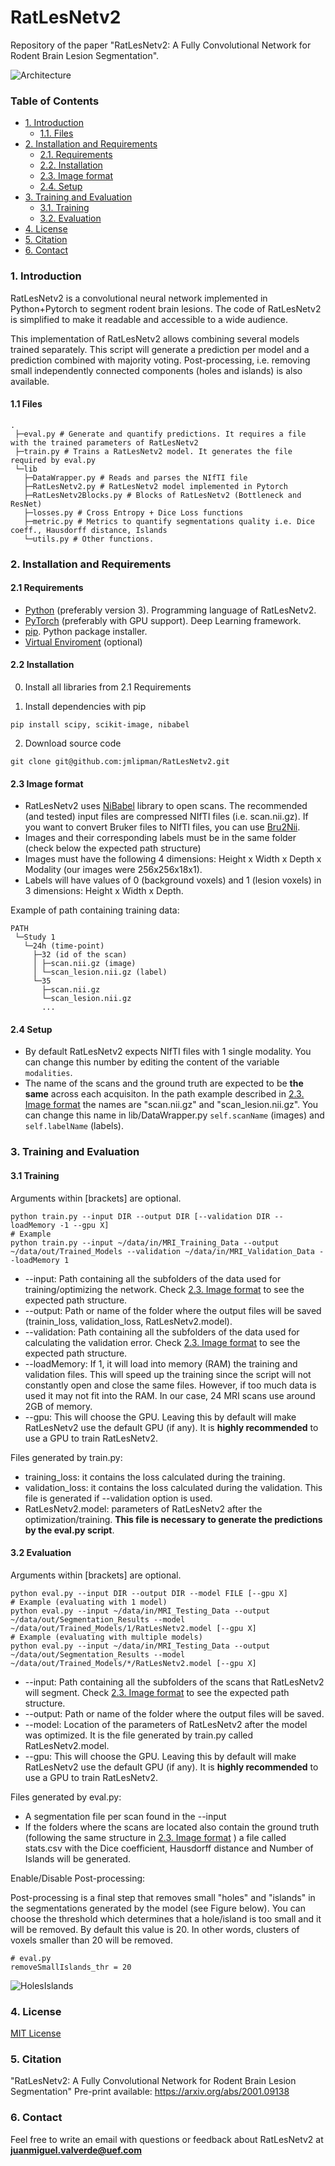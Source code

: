 RatLesNetv2
======================

Repository of the paper "RatLesNetv2: A Fully Convolutional Network for Rodent Brain Lesion Segmentation".

![Architecture](architecture.png "RatLesNetv2 Architecture")

### Table of Contents
* [1. Introduction](#1-introduction)
  * [1.1. Files](#11-files)
* [2. Installation and Requirements](#2-installation-and-requirements)
  * [2.1. Requirements](#21-requirements)
  * [2.2. Installation](#22-installation)
  * [2.3. Image format](#23-image-format)
  * [2.4. Setup](#24-setup)
* [3. Training and Evaluation](#3-training-and-evaluation)
  * [3.1. Training](#31-training)
  * [3.2. Evaluation](#32-evaluation)
* [4. License](#4-license)
* [5. Citation](#5-citation)
* [6. Contact](#6-contact)

### 1. Introduction
RatLesNetv2 is a convolutional neural network implemented in Python+Pytorch to segment rodent brain lesions. The code of RatLesNetv2 is simplified to make it readable and accessible to a wide audience.

This implementation of RatLesNetv2 allows combining several models trained separately. This script will generate a prediction per model and a prediction combined with majority voting. Post-processing, i.e. removing small independently connected components (holes and islands) is also available.

#### 1.1 Files

```cshell
.
 ├─eval.py # Generate and quantify predictions. It requires a file with the trained parameters of RatLesNetv2
 ├─train.py # Trains a RatLesNetv2 model. It generates the file required by eval.py
 └─lib 
   ├─DataWrapper.py # Reads and parses the NIfTI file
   ├─RatLesNetv2.py # RatLesNetv2 model implemented in Pytorch
   ├─RatLesNetv2Blocks.py # Blocks of RatLesNetv2 (Bottleneck and ResNet)
   ├─losses.py # Cross Entropy + Dice Loss functions
   ├─metric.py # Metrics to quantify segmentations quality i.e. Dice coeff., Hausdorff distance, Islands
   └─utils.py # Other functions.
```

### 2. Installation and Requirements

#### 2.1 Requirements
 * [Python](https://www.python.org/downloads/) (preferably version 3). Programming language of RatLesNetv2.
 * [PyTorch](https://pytorch.org/get-started/locally/) (preferably with GPU support). Deep Learning framework.
 * [pip](https://pypi.org/project/pip/). Python package installer.
 * [Virtual Enviroment](https://packaging.python.org/guides/installing-using-pip-and-virtual-environments/) (optional)

#### 2.2 Installation

0. Install all libraries from 2.1 Requirements

1. Install dependencies with pip
```cshell
pip install scipy, scikit-image, nibabel
```

2. Download source code
```cshell
git clone git@github.com:jmlipman/RatLesNetv2.git
```

#### 2.3 Image format
 * RatLesNetv2 uses [NiBabel](http://nipy.org/nibabel/) library to open scans. The recommended (and tested) input files are compressed NIfTI files (i.e. scan.nii.gz). If you want to convert Bruker files to NIfTI files, you can use [Bru2Nii](https://github.com/neurolabusc/Bru2Nii).
 * Images and their corresponding labels must be in the same folder (check below the expected path structure)
 * Images must have the following 4 dimensions: Height x Width x Depth x Modality (our images were 256x256x18x1). 
 * Labels will have values of 0 (background voxels) and 1 (lesion voxels) in 3 dimensions: Height x Width x Depth.

Example of path containing training data:
```cshell
PATH
 └─Study 1
   └─24h (time-point)
     ├─32 (id of the scan)
     │ ├─scan.nii.gz (image)
     │ └─scan_lesion.nii.gz (label)
     └─35
       ├─scan.nii.gz
       └─scan_lesion.nii.gz
       ...
```

#### 2.4 Setup
 * By default RatLesNetv2 expects NIfTI files with 1 single modality. You can change this number by editing the content of the variable `modalities`.
 * The name of the scans and the ground truth are expected to be **the same** across each acquisiton. In the path example described in [2.3. Image format](#23-image-format) the names are "scan.nii.gz" and "scan_lesion.nii.gz". You can change this name in lib/DataWrapper.py `self.scanName` (images) and `self.labelName` (labels).

### 3. Training and Evaluation

#### 3.1 Training
Arguments within \[brackets\] are optional.

```cshell
python train.py --input DIR --output DIR [--validation DIR --loadMemory -1 --gpu X]
# Example
python train.py --input ~/data/in/MRI_Training_Data --output ~/data/out/Trained_Models --validation ~/data/in/MRI_Validation_Data --loadMemory 1
```

* --input: Path containing all the subfolders of the data used for training/optimizing the network. Check [2.3. Image format](#23-image-format) to see the expected path structure.
* --output: Path or name of the folder where the output files will be saved (trainin_loss, validation_loss, RatLesNetv2.model).
* --validation: Path containing all the subfolders of the data used for calculating the validation error. Check [2.3. Image format](#23-image-format) to see the expected path structure.
* --loadMemory: If 1, it will load into memory (RAM) the training and validation files. This will speed up the training since the script will not constantly open and close the same files. However, if too much data is used it may not fit into the RAM. In our case, 24 MRI scans use around 2GB of memory.
* --gpu: This will choose the GPU. Leaving this by default will make RatLesNetv2 use the default GPU (if any). It is **highly recommended** to use a GPU to train RatLesNetv2.

Files generated by train.py:
* training_loss: it contains the loss calculated during the training.
* validation_loss: it contains the loss calculated during the validation. This file is generated if --validation option is used.
* RatLesNetv2.model: parameters of RatLesNetv2 after the optimization/training. **This file is necessary to generate the predictions by the eval.py script**.

#### 3.2 Evaluation
Arguments within \[brackets\] are optional.

```cshell
python eval.py --input DIR --output DIR --model FILE [--gpu X]
# Example (evaluating with 1 model)
python eval.py --input ~/data/in/MRI_Testing_Data --output ~/data/out/Segmentation_Results --model ~/data/out/Trained_Models/1/RatLesNetv2.model [--gpu X]
# Example (evaluating with multiple models)
python eval.py --input ~/data/in/MRI_Testing_Data --output ~/data/out/Segmentation_Results --model ~/data/out/Trained_Models/*/RatLesNetv2.model [--gpu X]
```

* --input: Path containing all the subfolders of the scans that RatLesNetv2 will segment. Check [2.3. Image format](#23-image-format) to see the expected path structure.
* --output: Path or name of the folder where the output files will be saved.
* --model: Location of the parameters of RatLesNetv2 after the model was optimized. It is the file generated by train.py called RatLesNetv2.model.
* --gpu: This will choose the GPU. Leaving this by default will make RatLesNetv2 use the default GPU (if any). It is **highly recommended** to use a GPU to train RatLesNetv2.

Files generated by eval.py:
* A segmentation file per scan found in the --input
* If the folders where the scans are located also contain the ground truth (following the same structure in [2.3. Image format](#23-image-format) ) a file called stats.csv with the Dice coefficient, Hausdorff distance and Number of Islands will be generated.

Enable/Disable Post-processing:

Post-processing is a final step that removes small "holes" and "islands" in the segmentations generated by the model (see Figure below). You can choose the threshold which determines that a hole/island is too small and it will be removed. By default this value is 20. In other words, clusters of voxels smaller than 20 will be removed.

```cshell
# eval.py
removeSmallIslands_thr = 20
```

![HolesIslands](holes_and_islands.png "Holes and Islands")

### 4. License
[MIT License](LICENSE)

### 5. Citation
"RatLesNetv2: A Fully Convolutional Network for Rodent Brain Lesion Segmentation"
Pre-print available: https://arxiv.org/abs/2001.09138

### 6. Contact
Feel free to write an email with questions or feedback about RatLesNetv2 at **juanmiguel.valverde@uef.com**
